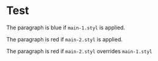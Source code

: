 # Test

<p class="blue">The paragraph is blue if <code>main-1.styl</code> is applied.</p>

<p class="red">The paragraph is red if <code>main-2.styl</code> is applied.</p>

<p class="red">The paragraph is red if <code>main-2.styl</code> overrides <code>main-1.styl</code></p>
